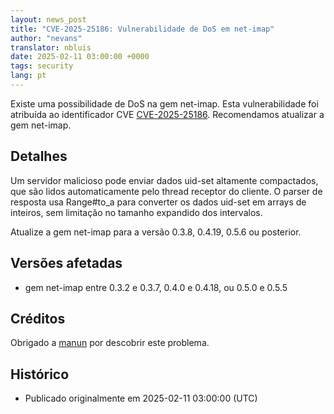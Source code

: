 ```yaml
---
layout: news_post
title: "CVE-2025-25186: Vulnerabilidade de DoS em net-imap"
author: "nevans"
translator: nbluis
date: 2025-02-11 03:00:00 +0000
tags: security
lang: pt
---
```


Existe uma possibilidade de DoS na gem net-imap. Esta vulnerabilidade foi atribuída ao identificador CVE [CVE-2025-25186](https://www.cve.org/CVERecord?id=CVE-2025-25186). Recomendamos atualizar a gem net-imap.

## Detalhes

Um servidor malicioso pode enviar dados uid-set altamente compactados, que são lidos automaticamente pelo thread receptor do cliente. O parser de resposta usa Range#to_a para converter os dados uid-set em arrays de inteiros, sem limitação no tamanho expandido dos intervalos.

Atualize a gem net-imap para a versão 0.3.8, 0.4.19, 0.5.6 ou posterior.

## Versões afetadas

* gem net-imap entre 0.3.2 e 0.3.7, 0.4.0 e 0.4.18, ou 0.5.0 e 0.5.5

## Créditos

Obrigado a [manun](https://hackerone.com/manun) por descobrir este problema.

## Histórico

* Publicado originalmente em 2025-02-11 03:00:00 (UTC)

